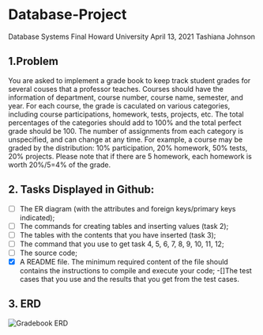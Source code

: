 # Database-Project
Database Systems Final 
Howard University
April 13, 2021
Tashiana Johnson

## 1.Problem
You are asked to implement a grade book to keep track student grades for several couses that a professor teaches. Courses should have the information of department, course number, course name, semester, and year.  For each course, the grade is caculated on various categories, including course participations, homework, tests, projects, etc.  The total percentages of the categories should add to 100% and the total perfect grade should be 100. The number of assignments from each category is unspecified, and can change at any time.  For example, a course may be graded by the distribution: 10% participation, 20% homework, 50% tests, 20% projects. Please note that if there are 5 homework, each homework is worth 20%/5=4% of the grade.

## 2. Tasks Displayed in Github:
-[ ] The ER diagram (with the attributes and foreign keys/primary keys indicated);
-[ ] The commands for creating tables and inserting values (task 2);
-[ ] The tables with the contents that you have inserted (task 3);
-[ ] The command that you use to get task 4, 5, 6, 7, 8, 9, 10, 11, 12;
-[ ] The source code;
-[x] A README file. The minimum required content of the file should contains the instructions to compile and execute your code;
-[]The test cases that you use and the results that you get from the test cases.

## 3. ERD
![Gradebook ERD](https://user-images.githubusercontent.com/70228981/114597965-5cf02400-9c5f-11eb-92af-b3d78b6c5215.jpg)
